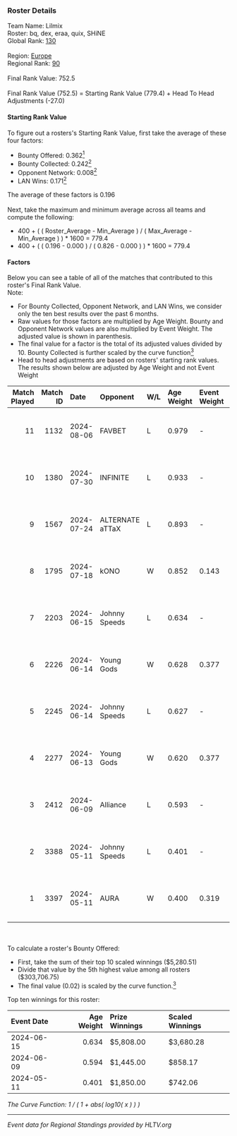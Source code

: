 ### Roster Details<br />
Team Name: Lilmix<br />
Roster: bq, dex, eraa, quix, SHiNE<br />
Global Rank: [130](../standings_global.md)<br />
<br />
Region: [Europe]( ../standings_europe.md)<br />
Regional Rank: [90]( ../standings_europe.md)<br />
<br />
Final Rank Value:  752.5<br />
<br />
Final Rank Value (752.5) = Starting Rank Value (779.4) + Head To Head Adjustments (-27.0)<br />

#### Starting Rank Value<br />
To figure out a rosters's Starting Rank Value, first take the average of these four factors:<br />
- Bounty Offered: 0.362[<sup>1</sup>](#table2)
- Bounty Collected: 0.242[<sup>2</sup>](#table1)
- Opponent Network: 0.008[<sup>2</sup>](#table1)
- LAN Wins: 0.171[<sup>2</sup>](#table1)

The average of these factors is 0.196<br />
<br />
Next, take the maximum and minimum average across all teams and compute the following:<br />
- 400 + ( ( Roster_Average - Min_Average ) / ( Max_Average - Min_Average ) ) * 1600 = 779.4
- 400 + ( ( 0.196 - 0.000 ) / ( 0.826 - 0.000 ) ) * 1600 = 779.4


#### Factors<br />
Below you can see a table of all of the matches that contributed to this roster's Final Rank Value.<br />
Note:<br />

- For Bounty Collected, Opponent Network, and LAN Wins, we consider only the ten best results over the past 6 months.
- Raw values for those factors are multiplied by Age Weight. Bounty and Opponent Network values are also multiplied by Event Weight. The adjusted value is shown in parenthesis.
- The final value for a factor is the total of its adjusted values divided by 10. Bounty Collected is further scaled by the curve function[<sup>3</sup>](#curveFunction)
- Head to head adjustments are based on rosters' starting rank values. The results shown below are adjusted by Age Weight and not Event Weight
<span id="table1"></span><br />


| Match Played | Match ID | Date       | Opponent        | W/L | Age Weight | Event Weight | Bounty Collected | Opponent Network | LAN Wins  | H2H Adj. | Roster                      |
| -: | -: | :- | :- | :- | :- | :- | :- | :- | :- | -: | :- |
|           11 |     1132 | 2024-08-06 | FAVBET          | L   | 0.979      | -            | -                | -                | -         |   -13.09 | bq, dex, eraa, quix, SHiNE  |
|           10 |     1380 | 2024-07-30 | INFINITE        | L   | 0.933      | -            | -                | -                | -         |   -21.89 | bq, dex, L00m1, quix, SHiNE |
|            9 |     1567 | 2024-07-24 | ALTERNATE aTTaX | L   | 0.893      | -            | -                | -                | -         |   -10.51 | bq, dex, L00m1, quix, SHiNE |
|            8 |     1795 | 2024-07-18 | kONO            | W   | 0.852      | 0.143        | 0.025 (0.003)    | 0.532 (0.065)    | 0 (0.000) |    14.30 | bq, dex, L00m1, quix, SHiNE |
|            7 |     2203 | 2024-06-15 | Johnny Speeds   | L   | 0.634      | -            | -                | -                | -         |    -2.63 | bq, dex, poiii, quix, zyyx  |
|            6 |     2226 | 2024-06-14 | Young Gods      | W   | 0.628      | 0.377        | 0.006 (0.001)    | 0.023 (0.006)    | 1 (0.628) |     7.00 | bq, dex, poiii, quix, zyyx  |
|            5 |     2245 | 2024-06-14 | Johnny Speeds   | L   | 0.627      | -            | -                | -                | -         |    -2.58 | bq, dex, poiii, quix, zyyx  |
|            4 |     2277 | 2024-06-13 | Young Gods      | W   | 0.620      | 0.377        | 0.006 (0.001)    | 0.023 (0.005)    | 1 (0.620) |     7.04 | bq, dex, poiii, quix, zyyx  |
|            3 |     2412 | 2024-06-09 | Alliance        | L   | 0.593      | -            | -                | -                | -         |    -8.17 | bq, dex, poiii, quix, zyyx  |
|            2 |     3388 | 2024-05-11 | Johnny Speeds   | L   | 0.401      | -            | -                | -                | -         |    -1.54 | bq, dex, poiii, quix, zyyx  |
|            1 |     3397 | 2024-05-11 | AURA            | W   | 0.400      | 0.319        | 0.013 (0.002)    | 0.039 (0.005)    | 1 (0.400) |     5.13 | bq, dex, poiii, quix, zyyx  |

<br />
<span id="table2"></span><br />
To calculate a roster's Bounty Offered:<br />

- First, take the sum of their top 10 scaled winnings ($5,280.51)
- Divide that value by the 5th highest value among all rosters ($303,706.75)
- The final value (0.02) is scaled by the curve function.[<sup>3</sup>](#curveFunction)

Top ten winnings for this roster:<br />

| Event Date | Age Weight | Prize Winnings | Scaled Winnings |
| :- | -: | :- | :- |
| 2024-06-15 |      0.634 | $5,808.00      | $3,680.28       |
| 2024-06-09 |      0.594 | $1,445.00      | $858.17         |
| 2024-05-11 |      0.401 | $1,850.00      | $742.06         |


<span id="curveFunction"></span>_The Curve Function: 1 / ( 1 + abs( log10( x ) ) )_<br />

---
_Event data for Regional Standings provided by HLTV.org_<br />
